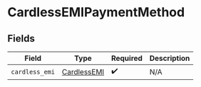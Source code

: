 # CardlessEMIPaymentMethod


## Fields

| Field                                             | Type                                              | Required                                          | Description                                       |
| ------------------------------------------------- | ------------------------------------------------- | ------------------------------------------------- | ------------------------------------------------- |
| `cardless_emi`                                    | [CardlessEMI](../../models/shared/cardlessemi.md) | :heavy_check_mark:                                | N/A                                               |